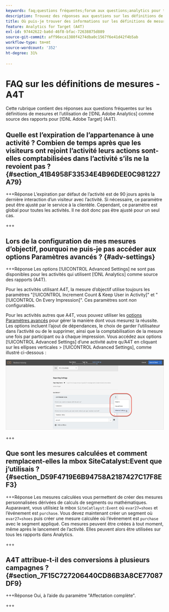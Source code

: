 ```yaml
---
keywords: faq;questions fréquentes;forum aux questions;analytics pour target;a4T;mesure;définitions de mesures
description: Trouvez des réponses aux questions sur les définitions de mesures et sur l’utilisation d’Analytics for [!DNL Target] (A4T). A4T vous permet d’utiliser les rapports Analytics avec les activités Adobe [!DNL Target] .
title: Où puis-je trouver des informations sur les définitions de mesures avec A4T ?
feature: Analytics for Target (A4T)
exl-id: 97442622-ba6d-46f8-bfac-72638875d889
source-git-commit: aff96eca1380f4274dba0c1567f6e41d42f4b5ab
workflow-type: tm+mt
source-wordcount: '352'
ht-degree: 31%

---
```


# FAQ sur les définitions de mesures - A4T

Cette rubrique contient des réponses aux questions fréquentes sur les définitions de mesures et l’utilisation de [!DNL Adobe Analytics] comme source des rapports pour [!DNL Adobe Target] (A4T).

## Quelle est l’expiration de l’appartenance à une activité ? Combien de temps après que les visiteurs ont rejoint l’activité leurs actions sont-elles comptabilisées dans l’activité s’ils ne la revoient pas ? {#section_41B4958F33534E4B96DEE0C981227A79}

+++Réponse
L’expiration par défaut de l’activité est de 90 jours après la dernière interaction d’un visiteur avec l’activité. Si nécessaire, ce paramètre peut être ajusté par le service à la clientèle. Cependant, ce paramètre est global pour toutes les activités. Il ne doit donc pas être ajusté pour un seul cas.

+++

## Lors de la configuration de mes mesures d’objectif, pourquoi ne puis-je pas accéder aux options Paramètres avancés ? {#adv-settings}

+++Réponse
Les options [!UICONTROL Advanced Settings] ne sont pas disponibles pour les activités qui utilisent [!DNL Analytics] comme source des rapports (A4T).

Pour les activités utilisant A4T, la mesure d’objectif utilise toujours les paramètres &quot;[!UICONTROL Increment Count & Keep User in Activity]&quot; et &quot;[!UICONTROL On Every Impression]&quot;. Ces paramètres sont *non* configurables.

Pour les activités autres que A4T, vous pouvez utiliser les [options Paramètres avancés](/help/main/c-activities/r-success-metrics/success-metrics.md#section_7CE95A2FA8F5438E936C365A6D43BC5B) pour gérer la manière dont vous mesurez la réussite. Les options incluent l’ajout de dépendances, le choix de garder l’utilisateur dans l’activité ou de le supprimer, ainsi que la comptabilisation de la mesure une fois par participant ou à chaque impression. Vous accédez aux options [!UICONTROL Advanced Settings] d’une activité autre qu’A4T en cliquant sur les ellipses verticales > [!UICONTROL Advanced Settings], comme illustré ci-dessous :

![Paramètres avancés](/help/main/c-activities/r-success-metrics/assets/advanced-settings.png)

+++

## Que sont les mesures calculées et comment remplacent-elles la mbox SiteCatalyst:Event que j’utilisais ? {#section_D59F4719E6B94758A2187427C17F8EF3}

+++Réponse
Les mesures calculées vous permettent de créer des mesures personnalisées dérivées de calculs de segments ou mathématiques. Auparavant, vous utilisiez la mbox `SiteCatlayst:Event` où `evar27=shoes` et l’événement est `purchase`. Vous devez maintenant créer un segment où `evar27=shoes` puis créer une mesure calculée où l’événement est `purchase` avec le segment appliqué. Ces mesures peuvent être créées à tout moment, même après le lancement de l’activité. Elles peuvent alors être utilisées sur tous les rapports dans Analytics.

+++

## A4T attribue-t-il des conversions à plusieurs campagnes ? {#section_7F15C727206440CD86B3A8CE77087DF9}

+++Réponse
Oui, à l’aide du paramètre &quot;Affectation complète&quot;.

+++